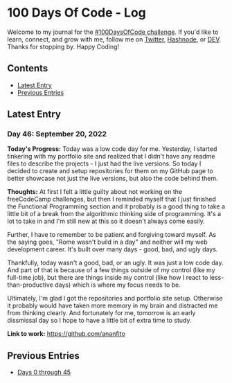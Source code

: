 # 100 Days Of Code - Log
Welcome to my journal for the [#100DaysOfCode challenge](https://www.100daysofcode.com/). If you'd like to learn, connect, and grow with me, follow me on [Twitter](https://twitter.com/wordsbyfifi/), [Hashnode](https://ananfito.hashnode.dev/), or [DEV](https://dev.to/ananfito). Thanks for stopping by. Happy Coding!

## Contents

- [Latest Entry](#latest-entry)
- [Previous Entries](#previous-entries)

## Latest Entry

### Day 46: September 20, 2022

**Today's Progress:** Today was a low code day for me. Yesterday, I started tinkering with my portfolio site and realized that I didn't have any readme files to describe the projects - I just had the live versions. So today I decided to create and setup repositories for them on my GitHub page to better showcase not just the live versions, but also the code behind them.

**Thoughts:** At first I felt a little guilty about not working on the freeCodeCamp challenges, but then I reminded myself that I just finished the Functional Programming section and it probably is a good thing to take a little bit of a break from the algorithmic thinking side of programming. It's a lot to take in and I'm still new at this so it doesn't always come easily.

Further, I have to remember to be patient and forgiving toward myself. As the saying goes, "Rome wasn't build in a day" and neither will my web development career. It's built over many days - good, bad, and ugly days.

Thankfully, today wasn't a good, bad, or an ugly. It was just a low code day. And part of that is because of a few things outside of my control (like my full-time job), but there are things inside my control (like how I react to less-than-productive days) which is where my focus needs to be.

Ultimately, I'm glad I got the repositories and portfolio site setup. Otherwise it probably would have taken more memory in my brain and distracted me from thinking clearly. And fortunately for me, tomorrow is an early dissmissal day so I hope to have a little bit of extra time to study.

**Link to work:** https://github.com/ananfito

## Previous Entries

- [Days 0 through 45](./days0-45.md)
